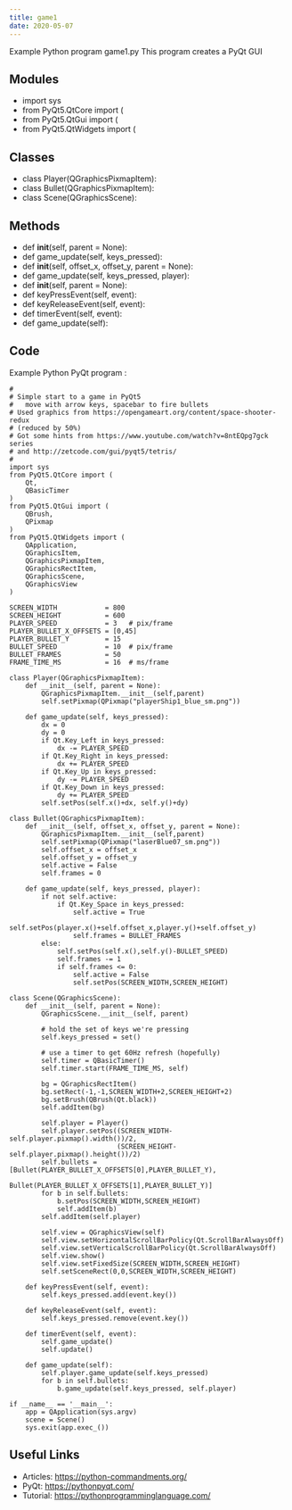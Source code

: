 ```yaml
---
title: game1
date: 2020-05-07
---
```

Example Python program game1.py
This program creates a PyQt GUI

## Modules

* import sys
* from PyQt5.QtCore import (
* from PyQt5.QtGui import (
* from PyQt5.QtWidgets import (

## Classes

* class Player(QGraphicsPixmapItem):
* class Bullet(QGraphicsPixmapItem):
* class Scene(QGraphicsScene):

## Methods

* def __init__(self, parent = None):
* def game_update(self, keys_pressed):
* def __init__(self, offset_x, offset_y, parent = None):
* def game_update(self, keys_pressed, player):
* def __init__(self, parent = None):
* def keyPressEvent(self, event):
* def keyReleaseEvent(self, event):
* def timerEvent(self, event):
* def game_update(self):

## Code

Example Python PyQt program :

    #
    # Simple start to a game in PyQt5
    #   move with arrow keys, spacebar to fire bullets
    # Used graphics from https://opengameart.org/content/space-shooter-redux
    # (reduced by 50%)
    # Got some hints from https://www.youtube.com/watch?v=8ntEQpg7gck series
    # and http://zetcode.com/gui/pyqt5/tetris/
    #
    import sys
    from PyQt5.QtCore import (
        Qt,
        QBasicTimer
    )
    from PyQt5.QtGui import (
        QBrush,
        QPixmap
    )
    from PyQt5.QtWidgets import (
        QApplication,
        QGraphicsItem,
        QGraphicsPixmapItem,
        QGraphicsRectItem,
        QGraphicsScene,
        QGraphicsView
    )
    
    SCREEN_WIDTH            = 800
    SCREEN_HEIGHT           = 600
    PLAYER_SPEED            = 3   # pix/frame
    PLAYER_BULLET_X_OFFSETS = [0,45]
    PLAYER_BULLET_Y         = 15
    BULLET_SPEED            = 10  # pix/frame
    BULLET_FRAMES           = 50
    FRAME_TIME_MS           = 16  # ms/frame
    
    class Player(QGraphicsPixmapItem):
        def __init__(self, parent = None):
            QGraphicsPixmapItem.__init__(self,parent)
            self.setPixmap(QPixmap("playerShip1_blue_sm.png"))
    
        def game_update(self, keys_pressed):
            dx = 0
            dy = 0
            if Qt.Key_Left in keys_pressed:
                dx -= PLAYER_SPEED
            if Qt.Key_Right in keys_pressed:
                dx += PLAYER_SPEED
            if Qt.Key_Up in keys_pressed:
                dy -= PLAYER_SPEED
            if Qt.Key_Down in keys_pressed:
                dy += PLAYER_SPEED
            self.setPos(self.x()+dx, self.y()+dy)
    
    class Bullet(QGraphicsPixmapItem):
        def __init__(self, offset_x, offset_y, parent = None):
            QGraphicsPixmapItem.__init__(self,parent)
            self.setPixmap(QPixmap("laserBlue07_sm.png"))
            self.offset_x = offset_x
            self.offset_y = offset_y
            self.active = False
            self.frames = 0
    
        def game_update(self, keys_pressed, player):
            if not self.active:
                if Qt.Key_Space in keys_pressed:
                    self.active = True
                    self.setPos(player.x()+self.offset_x,player.y()+self.offset_y)
                    self.frames = BULLET_FRAMES
            else:
                self.setPos(self.x(),self.y()-BULLET_SPEED)
                self.frames -= 1
                if self.frames <= 0:
                    self.active = False
                    self.setPos(SCREEN_WIDTH,SCREEN_HEIGHT)
    
    class Scene(QGraphicsScene):
        def __init__(self, parent = None):
            QGraphicsScene.__init__(self, parent)
    
            # hold the set of keys we're pressing
            self.keys_pressed = set()
    
            # use a timer to get 60Hz refresh (hopefully)
            self.timer = QBasicTimer()
            self.timer.start(FRAME_TIME_MS, self)
    
            bg = QGraphicsRectItem()
            bg.setRect(-1,-1,SCREEN_WIDTH+2,SCREEN_HEIGHT+2)
            bg.setBrush(QBrush(Qt.black))
            self.addItem(bg)
    
            self.player = Player()
            self.player.setPos((SCREEN_WIDTH-self.player.pixmap().width())/2,
                               (SCREEN_HEIGHT-self.player.pixmap().height())/2)
            self.bullets = [Bullet(PLAYER_BULLET_X_OFFSETS[0],PLAYER_BULLET_Y),
                            Bullet(PLAYER_BULLET_X_OFFSETS[1],PLAYER_BULLET_Y)]
            for b in self.bullets:
                b.setPos(SCREEN_WIDTH,SCREEN_HEIGHT)
                self.addItem(b)
            self.addItem(self.player)
    
            self.view = QGraphicsView(self)
            self.view.setHorizontalScrollBarPolicy(Qt.ScrollBarAlwaysOff)
            self.view.setVerticalScrollBarPolicy(Qt.ScrollBarAlwaysOff)
            self.view.show()
            self.view.setFixedSize(SCREEN_WIDTH,SCREEN_HEIGHT)
            self.setSceneRect(0,0,SCREEN_WIDTH,SCREEN_HEIGHT)
    
        def keyPressEvent(self, event):
            self.keys_pressed.add(event.key())
    
        def keyReleaseEvent(self, event):
            self.keys_pressed.remove(event.key())
    
        def timerEvent(self, event):
            self.game_update()
            self.update()
    
        def game_update(self):
            self.player.game_update(self.keys_pressed)
            for b in self.bullets:
                b.game_update(self.keys_pressed, self.player)
    
    if __name__ == '__main__':
        app = QApplication(sys.argv)
        scene = Scene()
        sys.exit(app.exec_())
    

## Useful Links

- Articles: https://python-commandments.org/
- PyQt: https://pythonpyqt.com/
- Tutorial: https://pythonprogramminglanguage.com/
